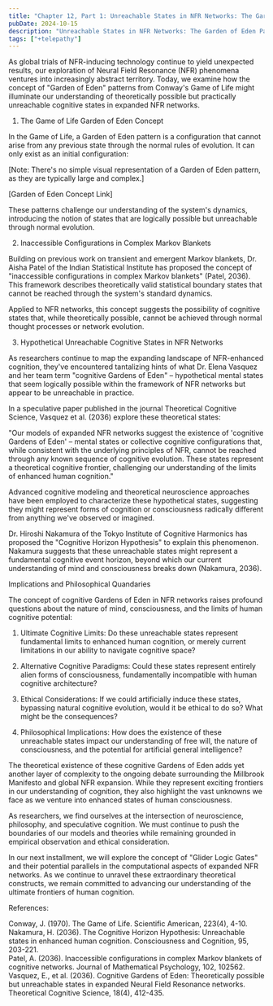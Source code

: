 ```yaml
---
title: "Chapter 12, Part 1: Unreachable States in NFR Networks: The Garden of Eden Paradigm"
pubDate: 2024-10-15
description: "Unreachable States in NFR Networks: The Garden of Eden Paradigm"
tags: ["+telepathy"]
---
```


As global trials of NFR-inducing technology continue to yield unexpected results, our exploration of Neural Field Resonance (NFR) phenomena ventures into increasingly abstract territory. Today, we examine how the concept of "Garden of Eden" patterns from Conway's Game of Life might illuminate our understanding of theoretically possible but practically unreachable cognitive states in expanded NFR networks.

1. The Game of Life Garden of Eden Concept

In the Game of Life, a Garden of Eden pattern is a configuration that cannot arise from any previous state through the normal rules of evolution. It can only exist as an initial configuration:

[Note: There's no simple visual representation of a Garden of Eden pattern, as they are typically large and complex.]

[Garden of Eden Concept Link]

These patterns challenge our understanding of the system's dynamics, introducing the notion of states that are logically possible but unreachable through normal evolution.

2. Inaccessible Configurations in Complex Markov Blankets

Building on previous work on transient and emergent Markov blankets, Dr. Aisha Patel of the Indian Statistical Institute has proposed the concept of "inaccessible configurations in complex Markov blankets" (Patel, 2036). This framework describes theoretically valid statistical boundary states that cannot be reached through the system's standard dynamics.

Applied to NFR networks, this concept suggests the possibility of cognitive states that, while theoretically possible, cannot be achieved through normal thought processes or network evolution.

3. Hypothetical Unreachable Cognitive States in NFR Networks

As researchers continue to map the expanding landscape of NFR-enhanced cognition, they've encountered tantalizing hints of what Dr. Elena Vasquez and her team term "cognitive Gardens of Eden" – hypothetical mental states that seem logically possible within the framework of NFR networks but appear to be unreachable in practice.

In a speculative paper published in the journal Theoretical Cognitive Science, Vasquez et al. (2036) explore these theoretical states:

"Our models of expanded NFR networks suggest the existence of 'cognitive Gardens of Eden' – mental states or collective cognitive configurations that, while consistent with the underlying principles of NFR, cannot be reached through any known sequence of cognitive evolution. These states represent a theoretical cognitive frontier, challenging our understanding of the limits of enhanced human cognition."

Advanced cognitive modeling and theoretical neuroscience approaches have been employed to characterize these hypothetical states, suggesting they might represent forms of cognition or consciousness radically different from anything we've observed or imagined.

Dr. Hiroshi Nakamura of the Tokyo Institute of Cognitive Harmonics has proposed the "Cognitive Horizon Hypothesis" to explain this phenomenon. Nakamura suggests that these unreachable states might represent a fundamental cognitive event horizon, beyond which our current understanding of mind and consciousness breaks down (Nakamura, 2036).

Implications and Philosophical Quandaries

The concept of cognitive Gardens of Eden in NFR networks raises profound questions about the nature of mind, consciousness, and the limits of human cognitive potential:

1. Ultimate Cognitive Limits: Do these unreachable states represent fundamental limits to enhanced human cognition, or merely current limitations in our ability to navigate cognitive space?

2. Alternative Cognitive Paradigms: Could these states represent entirely alien forms of consciousness, fundamentally incompatible with human cognitive architecture?

3. Ethical Considerations: If we could artificially induce these states, bypassing natural cognitive evolution, would it be ethical to do so? What might be the consequences?

4. Philosophical Implications: How does the existence of these unreachable states impact our understanding of free will, the nature of consciousness, and the potential for artificial general intelligence?

The theoretical existence of these cognitive Gardens of Eden adds yet another layer of complexity to the ongoing debate surrounding the Millbrook Manifesto and global NFR expansion. While they represent exciting frontiers in our understanding of cognition, they also highlight the vast unknowns we face as we venture into enhanced states of human consciousness.

As researchers, we find ourselves at the intersection of neuroscience, philosophy, and speculative cognition. We must continue to push the boundaries of our models and theories while remaining grounded in empirical observation and ethical consideration.

In our next installment, we will explore the concept of "Glider Logic Gates" and their potential parallels in the computational aspects of expanded NFR networks. As we continue to unravel these extraordinary theoretical constructs, we remain committed to advancing our understanding of the ultimate frontiers of human cognition.

References:

Conway, J. (1970). The Game of Life. Scientific American, 223(4), 4-10.  
Nakamura, H. (2036). The Cognitive Horizon Hypothesis: Unreachable states in enhanced human cognition. Consciousness and Cognition, 95, 203-221.  
Patel, A. (2036). Inaccessible configurations in complex Markov blankets of cognitive networks. Journal of Mathematical Psychology, 102, 102562.  
Vasquez, E., et al. (2036). Cognitive Gardens of Eden: Theoretically possible but unreachable states in expanded Neural Field Resonance networks. Theoretical Cognitive Science, 18(4), 412-435.